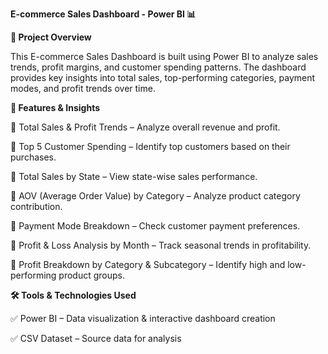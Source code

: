**E-commerce Sales Dashboard - Power BI 📊**

**📌 Project Overview**

This E-commerce Sales Dashboard is built using Power BI to analyze sales trends, profit margins, and customer spending patterns. The dashboard provides key insights into total sales, top-performing categories, payment modes, and profit trends over time.

**🚀 Features & Insights**

🔹 Total Sales & Profit Trends – Analyze overall revenue and profit.

🔹 Top 5 Customer Spending – Identify top customers based on their purchases.

🔹 Total Sales by State – View state-wise sales performance.

🔹 AOV (Average Order Value) by Category – Analyze product category contribution.

🔹 Payment Mode Breakdown – Check customer payment preferences.

🔹 Profit & Loss Analysis by Month – Track seasonal trends in profitability.

🔹 Profit Breakdown by Category & Subcategory – Identify high and low-performing product groups.


**🛠️ Tools & Technologies Used**

✅ Power BI – Data visualization & interactive dashboard creation

✅ CSV Dataset – Source data for analysis

